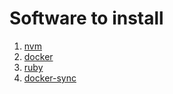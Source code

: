 # Software to install

1. [nvm](https://github.com/nvm-sh/nvm)
2. [docker](https://www.docker.com/products/docker-desktop/) 
4. [ruby](https://www.ruby-lang.org/en/documentation/installation/)
6. [docker-sync](http://docker-sync.io/)
